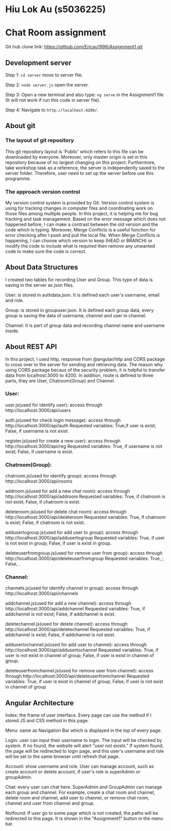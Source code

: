 # Hiu Lok Au (s5036225)
# Chat Room assignment
Git hub clone link: https://github.com/Ericau1996/Assignment1.git

## Development server
Step 1: `cd server` move to server file.

Step 2: `node server.js` open the server.

Step 3: Open a new terminal and also type: `ng serve` in the Assignment1 file (It will not work if run this code in server file).

Step 4: Navigate to `http://localhost:4200/`.

## About git
### The layout of git repository
This git repository layout is 'Public' which refers to this file can be downloaded by everyone. Moreover, only master origin is set in this repository because of no largest changing on this project. Furthermore, take workshop task as a reference, the server is independently saved to the server folder. Therefore, user need to set up the server before use this programme.

### The approach version control
My version control system is provided by Git. Version control system is using for tracking changes in computer files and coordinating work on those files among multiple people. In this project, it is helping me for bug tracking and task management. Based on the error message which does not happened before, I can make a contrast between the old version and the code which is typing. Moreover, Merge Conflicts is a useful function for error checking after I push and pull the local file. When Merge Conflicts is happening, I can choose which version to keep (HEAD or BRANCH) or modify the code to include what is required then remove any unwanted code to make sure the code is correct.

## About Data Structures
I created two tables for recording User and Group. This type of data is saving in the server as json files.

User: is stored in authdata.json. It is defined each user's username, email and role.

Group: is stored in groupuser.json. It is defined each group data, every group is saving the data of username, channel and user in channel.

Channel: It is part of group data and recording channel name and username inside.

## About REST API	
In this project, I used http, response from @angular/http and CORS package to cross over to the server for sending and retrieving data. The reason why using CORS package becaus of the security problem, it is helpful to transfer data from localhost:3000 to 4200. In addition, route is defined to three parts, they are User, Chatroom(Group) and Channel.

### User:
user.js(used for identify user): access through http://localhost:3000/api/users

auth.js(used for check login message): access through http://localhost:3000/api/auth
Requested variables: True,if user is exist; False, if username is not exist.

register.js(used for create a new user): access through http://localhost:3000/api/reg
Requested variables: True, if username is not exist; False, if username is exist.

### Chatroom(Group):
chatroom.js(used for identify group): access through http://localhost:3000/api/rooms

addroom.js(used for add a new chat room): access through http://localhost:3000/api/addroom
Requested variables: True, if chatroom is not exist; False, if chatroom is exist.

deleteroom.js(used for delete chat room): access through http://localhost:3000/api/deleteroom
Requested variables: True, if chatroom is exist; False, if chatroom is not exist.

addusertogroup.js(used for add user to group): access through http://localhost:3000/api/addusertogroup
Requested variables: True, if user is not exist in group; False, if user is exist in group.

deleteuserfromgroup.js(used for remove user from group): access through http://localhost:3000/api/deleteuserfromgroup
Requested variables: True, ; False, .

### Channel:
channels.js(used for identify channel in group): access through http://localhost:3000/api/channels

addchannel.js(used for add a new channel): access through http://localhost:3000/api/addchannel
Requested variables: True, if addchannel is not exist; False, if addchannel is exist.

deletechannel.js(used for delete channel): access through http://localhost:3000/api/deletechannel
Requested variables: True, if addchannel is exist; False, if addchannel is not exist.

addusertochannel.js(used for add user to channel): access through http://localhost:3000/api/addusertochannel
Requested variables: True, if user is not exist in channel of group; False, if user is exist in channel of group.

deleteuserfromchannel.js(used for remove user from channel): access through http://localhost:3000/api/deleteuserfromchannel
Requested variables: True, if user is exist in channel of group; False, if user is not exist in channel of group

## Angular Architecture
Index: the frame of user interface. Every page can use the method if I stored JS and CSS method in this page.

Menu: same as Navigation Bar which is displayed in the top of every page.

Login: user can input their username to login. The input will be checked by system. If no found, the website will alert "user not exists." If system found, the page will be redirected to login page, and this user's username and role will be set to the same browser until refresh that page.

Account: show username and role. User can manage account, such as create account or delete account, if user's role is superAdmin or groupAdmin.

Chat: every user can chat here. SuperAdmin and GroupAdmin can manage each group and channel. For example, create a chat room and channel, delete room and channel, add user to channel, or remove chat room, channel and user from channel and group.

Notfound: If user go to some page which is not created, the paths will be redirected to this page. It is shown in the "Assignment1" button in the menu bar.
